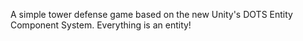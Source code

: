 A simple tower defense game based on the new Unity's DOTS Entity Component System. Everything is an entity!

